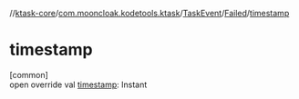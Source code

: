 //[ktask-core](../../../../index.md)/[com.mooncloak.kodetools.ktask](../../index.md)/[TaskEvent](../index.md)/[Failed](index.md)/[timestamp](timestamp.md)

# timestamp

[common]\
open override val [timestamp](timestamp.md): Instant
